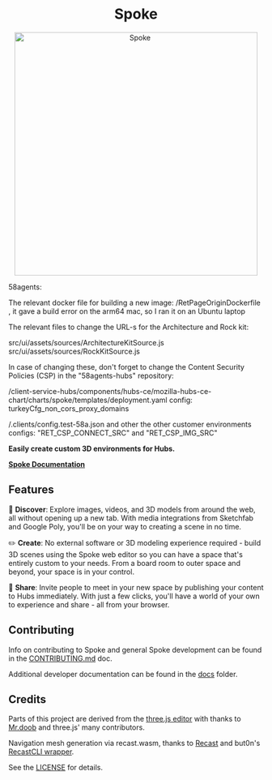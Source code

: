 <h1 align="center">Spoke</h1>

<p align="center"><img width="480" alt="Spoke" src="https://user-images.githubusercontent.com/21111451/66261819-ffd9ff00-e799-11e9-88bf-981d238b4f20.gif"></p>

58agents:

The relevant docker file for building a new image: /RetPageOriginDockerfile , it gave a build error on the arm64 mac, so I ran it on an Ubuntu laptop

The relevant files to change the URL-s for the Architecture and Rock kit:

src/ui/assets/sources/ArchitectureKitSource.js
src/ui/assets/sources/RockKitSource.js

In case of changing these, don't forget to change the Content Security Policies (CSP) in the "58agents-hubs" repository:

/client-service-hubs/components/hubs-ce/mozilla-hubs-ce-chart/charts/spoke/templates/deployment.yaml  config: turkeyCfg_non_cors_proxy_domains

/.clients/config.test-58a.json and other the other customer environments  configs: "RET_CSP_CONNECT_SRC" and "RET_CSP_IMG_SRC"

  **Easily create custom 3D environments for Hubs.**

**[Spoke Documentation](https://github.com/Hubs-Foundation/hubs-docs/blob/master/docs/spoke-creating-projects.md)**

## Features

:telescope: **Discover**: Explore images, videos, and 3D models from around the web, all without opening up a new tab. With media integrations from Sketchfab and Google Poly, you'll be on your way to creating a scene in no time.

:pencil2: **Create**: No external software or 3D modeling experience required - build 3D scenes using the Spoke web editor so you can have a space that's entirely custom to your needs. From a board room to outer space and beyond, your space is in your control.

:tada: **Share**: Invite people to meet in your new space by publishing your content to Hubs immediately. With just a few clicks, you'll have a world of your own to experience and share - all from your browser.

## Contributing

Info on contributing to Spoke and general Spoke development can be found in the [CONTRIBUTING.md](./CONTRIBUTING.md) doc.

Additional developer documentation can be found in the [docs](./docs/README.md) folder.

## Credits

Parts of this project are derived from the [three.js editor](https://threejs.org/editor/)
with thanks to [Mr.doob](https://github.com/mrdoob) and three.js' many contributors.

Navigation mesh generation via recast.wasm, thanks to [Recast](https://github.com/recastnavigation/recastnavigation) and but0n's [RecastCLI wrapper](https://github.com/but0n/recastCLI.js).

See the [LICENSE](LICENSE) for details.
